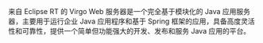 来自 Eclipse RT 的 Virgo Web 服务器是一个完全基于模块化的 Java 应用服务器，主要用于运行企业 Java 应用程序和基于 Spring 框架的应用，具备高度灵活性和可靠性，提供一个简单但功能强大的开发、发布和服务 Java 应用的平台。